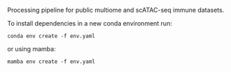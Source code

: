 Processing pipeline for public multiome and scATAC-seq immune datasets.

To install dependencies in a new conda environment run:

```
conda env create -f env.yaml
```

or using mamba:

```
mamba env create -f env.yaml
```
